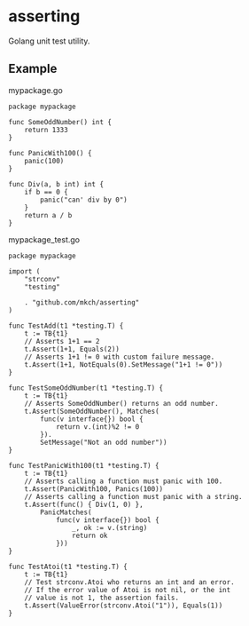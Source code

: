 # asserting

 Golang unit test utility.

## Example

mypackage.go

    package mypackage

    func SomeOddNumber() int {
        return 1333
    }

    func PanicWith100() {
        panic(100)
    }

    func Div(a, b int) int {
        if b == 0 {
            panic("can' div by 0")
        }
        return a / b
    }

mypackage_test.go

    package mypackage

    import (
        "strconv"
        "testing"

        . "github.com/mkch/asserting"
    )

    func TestAdd(t1 *testing.T) {
        t := TB{t1}
        // Asserts 1+1 == 2
        t.Assert(1+1, Equals(2))
        // Asserts 1+1 != 0 with custom failure message.
        t.Assert(1+1, NotEquals(0).SetMessage("1+1 != 0"))
    }

    func TestSomeOddNumber(t1 *testing.T) {
        t := TB{t1}
        // Asserts SomeOddNumber() returns an odd number.
        t.Assert(SomeOddNumber(), Matches(
            func(v interface{}) bool {
                return v.(int)%2 != 0
            }).
            SetMessage("Not an odd number"))
    }

    func TestPanicWith100(t1 *testing.T) {
        t := TB{t1}
        // Asserts calling a function must panic with 100.
        t.Assert(PanicWith100, Panics(100))
        // Asserts calling a function must panic with a string.
        t.Assert(func() { Div(1, 0) },
            PanicMatches(
                func(v interface{}) bool {
                    _, ok := v.(string)
                    return ok
                }))
    }

    func TestAtoi(t1 *testing.T) {
        t := TB{t1}
        // Test strconv.Atoi who returns an int and an error.
        // If the error value of Atoi is not nil, or the int
        // value is not 1, the assertion fails.
        t.Assert(ValueError(strconv.Atoi("1")), Equals(1))
    }  
